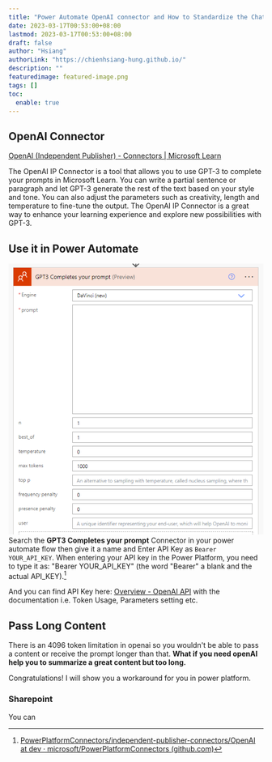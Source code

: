 ```yaml
---
title: "Power Automate OpenAI connector and How to Standardize the ChatGPT Response to JSON Format"
date: 2023-03-17T00:53:00+08:00
lastmod: 2023-03-17T00:53:00+08:00
draft: false
author: "Hsiang"
authorLink: "https://chienhsiang-hung.github.io/"
description: ""
featuredimage: featured-image.png
tags: []
toc:
  enable: true
---
```

## OpenAI Connector
[OpenAI (Independent Publisher) - Connectors | Microsoft Learn](https://learn.microsoft.com/en-us/connectors/openaiip/#gpt3-completes-your-prompt)

The OpenAI IP Connector is a tool that allows you to use GPT-3 to complete your prompts in Microsoft Learn. You can write a partial sentence or paragraph and let GPT-3 generate the rest of the text based on your style and tone. You can also adjust the parameters such as creativity, length and temperature to fine-tune the output. The OpenAI IP Connector is a great way to enhance your learning experience and explore new possibilities with GPT-3.

## Use it in Power Automate
![gpt3-completes-your-prompt-connector.png](gpt3-completes-your-prompt-connector.png "gpt3-completes-your-prompt-connector")
Search the **GPT3 Completes your prompt** Connector in your power automate flow then give it a name and Enter API Key as `Bearer YOUR_API_KEY`. When entering your API key in the Power Platform, you need to type it as: "Bearer YOUR_API_KEY" (the word "Bearer" a blank and the actual API_KEY).[^OpenAI]
[^OpenAI]: [PowerPlatformConnectors/independent-publisher-connectors/OpenAI at dev · microsoft/PowerPlatformConnectors (github.com)](https://github.com/microsoft/PowerPlatformConnectors/tree/dev/independent-publisher-connectors/OpenAI)

And you can find API Key here: [Overview - OpenAI API](https://platform.openai.com/) with the documentation i.e. Token Usage, Parameters setting etc.

## Pass Long Content
There is an 4096 token limitation in openai so you wouldn't be able to pass a content or receive the prompt longer than that. **What if you need openAI help you to summarize a great content but too long.**

Congratulations! I will show you a workaround for you in power platform.
### Sharepoint
You can 